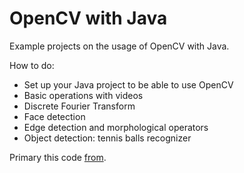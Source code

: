 # OpenCV with Java

Example projects on the usage of OpenCV with Java.

How to do:
- Set up your Java project to be able to use OpenCV
- Basic operations with videos
- Discrete Fourier Transform
- Face detection
- Edge detection and morphological operators
- Object detection: tennis balls recognizer

Primary this code [from](https://opencv-java-tutorials.readthedocs.io/en/latest/index.html).
